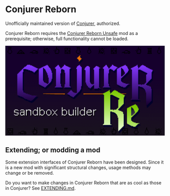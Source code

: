 # Conjurer Reborn
Unofficially maintained version of [Conjurer](https://github.com/ryyst/conjurer), authorized.

Conjurer Reborn requires the [Conjurer Reborn Unsafe](https://github.com/KagiamamaHIna/conjurer_unsafe) mod as a prerequisite; otherwise, full functionality cannot be loaded.

![Conjurer Banner logo](workshop_preview_image.png)

## Extending; or modding a mod
Some extension interfaces of Conjurer Reborn have been designed. Since it is a new mod with significant structural changes, usage methods may change or be removed.

Do you want to make changes in Conjurer Reborn that are as cool as those in Conjurer? See [EXTENDING.md](EXTENDING.md).

